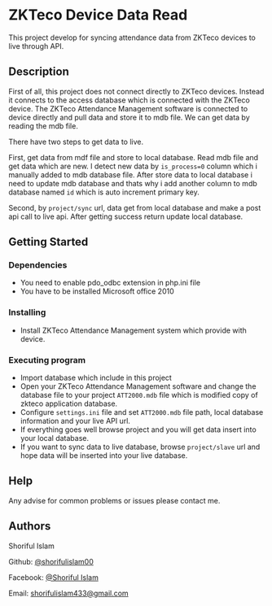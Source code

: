 # ZKTeco Device Data Read

This project develop for syncing attendance data from ZKTeco devices to live through API.

## Description

First of all, this project does not connect directly to ZKTeco devices. Instead it connects to the access database which is connected with the ZKTeco device. The ZKTeco Attendance Management software is connected to device directly and pull data and store it to mdb file. We can get data by reading the mdb file.

There have two steps to get data to live.

First, get data from mdf file and store to local database. Read mdb file and get data which are new. I detect new data by `is_process=0` column which i manually added to mdb database file. After store data to local database i need to update mdb database and thats why i add another column to mdb database named `id` which is auto increment primary key.

Second, by `project/sync` url, data get from local database and make a post api call to live api. After getting success return update local database.

## Getting Started

### Dependencies

* You need to enable pdo_odbc extension in php.ini file
* You have to be installed Microsoft office 2010

### Installing

* Install ZKTeco Attendance Management system which provide with device.

### Executing program

* Import database which include in this project
* Open your ZKTeco Attendance Management software and change the database file to your project `ATT2000.mdb` file which is modified copy of zkteco application database.
* Configure `settings.ini` file and set `ATT2000.mdb` file path, local database information and your live API url.
* If everything goes well browse project and you will get data insert into your local database.
* If you want to sync data to live database, browse `project/slave` url and hope data will be inserted into your live database.

## Help

Any advise for common problems or issues please contact me.

## Authors

Shoriful Islam

Github: [@shorifulislam00](https://github.com/shorifulislam00/) 

Facebook: [@Shoriful Islam](https://www.facebook.com/shorifulislam433) 

Email: shorifulislam433@gmail.com

